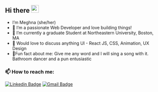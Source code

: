 ## Hi there <img src="https://media.giphy.com/media/hvRJCLFzcasrR4ia7z/giphy.gif" width="25px"></a>


- I’m Meghna (she/her)
- 👀 I’m a passionate Web Developer and love building things!
- 🌱 I’m currently a graduate Student at Northeastern University, Boston, MA
- 💞️ Would love to discuss anything UI - React JS, CSS, Animation, UX Design
- 🌻Fun fact about me: Give me any word and I will sing a song with it. Bathroom dancer and a pun entusiastic


###  📫 How to reach me:


[![Linkedin Badge](https://img.shields.io/badge/-MeghnaAllam-blue?style=flat-square&logo=Linkedin&logoColor=white&link=https://www.linkedin.com/in/meghnareddyallam/)](https://www.linkedin.com/in/meghnareddyallam/)
[![Gmail Badge](https://img.shields.io/badge/Gmail-c14438?style=flat-square&logo=Gmail&logoColor=white&link=mailto:rmeghana04@gmail.com)](mailto:rmeghana04@gmail.com)

 















<!--
**meghnareddy1999/meghnareddy1999** is a ✨ _special_ ✨ repository because its `README.md` (this file) appears on your GitHub profile.

Here are some ideas to get you started:

- 🔭 I’m currently working on ...
- 🌱 I’m currently learning ...
- 👯 I’m looking to collaborate on ...
- 🤔 I’m looking for help with ...
- 💬 Ask me about ...
- 📫 How to reach me: ...
- 😄 Pronouns: ...
- ⚡ Fun fact: ...
-->
